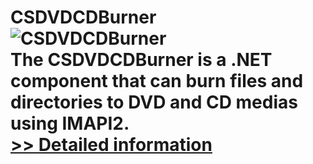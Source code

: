 # CSDVDCDBurner<br />![CSDVDCDBurner](https://mycommerce.akamaized.net/api/pimages/P300914541/BIG/300914541.PNG)<br />The CSDVDCDBurner is a .NET component that can burn files and directories to DVD and CD medias using IMAPI2.<br />[>> Detailed information](https://secure.shareit.com/shareit/product.html?productid=300914541&affiliateid=200057808)